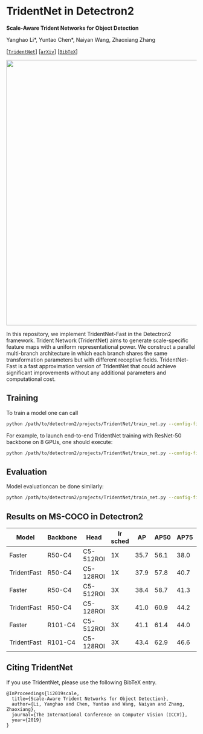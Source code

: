 
# TridentNet in Detectron2
**Scale-Aware Trident Networks for Object Detection**

Yanghao Li\*, Yuntao Chen\*, Naiyan Wang, Zhaoxiang Zhang

[[`TridentNet`](https://github.com/TuSimple/simpledet/tree/master/models/tridentnet)] [[`arXiv`](https://arxiv.org/abs/1802.00434)] [[`BibTeX`](#CitingTridentNet)]

<div align="center">
  <img src="https://drive.google.com/uc?export=view&id=10THEPdIPmf3ooMyNzrfZbpWihEBvixwt" width="700px" />
</div>

In this repository, we implement TridentNet-Fast in the Detectron2 framework. Trident Network (TridentNet) aims to generate scale-specific feature maps with a uniform representational power. We construct a parallel multi-branch architecture in which each branch shares the same transformation parameters but with different receptive fields. TridentNet-Fast is a fast approximation version of TridentNet that could achieve significant improvements without any additional parameters and computational cost.

## Training

To train a model one can call
```bash
python /path/to/detectron2/projects/TridentNet/train_net.py --config-file <config.yaml>
```

For example, to launch end-to-end TridentNet training with ResNet-50 backbone on 8 GPUs,
one should execute:
```bash
python /path/to/detectron2/projects/TridentNet/train_net.py --config-file configs/tridentnet_fast_R_50_C4_1x.yaml --num_gpus 8
```

## Evaluation

Model evaluationcan be done similarly:
```bash
python /path/to/detectron2/projects/TridentNet/train_net.py --config-file configs/tridentnet_fast_R_50_C4_1x.yaml --eval-only MODEL.WEIGHTS model.pth
```

## Results on MS-COCO in Detectron2

|Model|Backbone|Head|lr sched|AP|AP50|AP75|APs|APm|APl|
|-----|--------|----|--------------|--|----|----|---|---|---|
|Faster|R50-C4|C5-512ROI|1X|35.7|56.1|38.0|19.2|40.9|48.7|
|TridentFast|R50-C4|C5-128ROI|1X|37.9|57.8|40.7|19.7|42.1|54.2|
|Faster|R50-C4|C5-512ROI|3X|38.4|58.7|41.3|20.7|42.7|53.1|
|TridentFast|R50-C4|C5-128ROI|3X|41.0|60.9|44.2|22.7|45.2|57.0|
|Faster|R101-C4|C5-512ROI|3X|41.1|61.4|44.0|22.2|45.5|55.9|
|TridentFast|R101-C4|C5-128ROI|3X|43.4|62.9|46.6|24.2|47.9|59.9|


## <a name="CitingTridentNet"></a>Citing TridentNet

If you use TridentNet, please use the following BibTeX entry.

```
@InProceedings{li2019scale,
  title={Scale-Aware Trident Networks for Object Detection},
  author={Li, Yanghao and Chen, Yuntao and Wang, Naiyan and Zhang, Zhaoxiang},
  journal={The International Conference on Computer Vision (ICCV)},
  year={2019}
}
```

